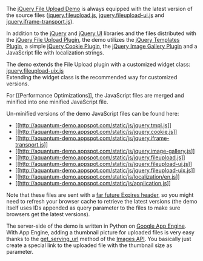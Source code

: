 The [jQuery File Upload Demo](http://aquantum-demo.appspot.com/file-upload) is always equipped with the latest version of the source files ([jquery.fileupload.js](https://github.com/blueimp/jQuery-File-Upload/blob/master/jquery.fileupload.js), [jquery.fileupload-ui.js](https://github.com/blueimp/jQuery-File-Upload/blob/master/jquery.fileupload-ui.js) and [jquery.iframe-transport.js](https://github.com/blueimp/jQuery-File-Upload/blob/master/jquery.iframe-transport.js)).

In addition to the [jQuery](http://jquery.com/) and [jQuery UI](http://jqueryui.com/) libraries and the files distributed with the [jQuery File Upload Plugin](https://github.com/blueimp/jQuery-File-Upload), the demo utilizes the [jQuery Templates Plugin](http://api.jquery.com/category/plugins/templates/), a simple [jQuery Cookie Plugin](https://github.com/blueimp/jQuery-Cookie), the [jQuery Image Gallery Plugin](https://github.com/blueimp/jQuery-Image-Gallery) and a JavaScript file with localization strings.

The demo extends the File Upload plugin with a customized widget class: [jquery.fileupload-uix.js](http://aquantum-demo.appspot.com/static/js/jquery.fileupload-uix.js)  
Extending the widget class is the recommended way for customized versions.

For [[Performance Optimizations]], the JavaScript files are merged and minified into one minified JavaScript file. 

Un-minified versions of the demo JavaScript files can be found here:

* [[http://aquantum-demo.appspot.com/static/js/jquery.tmpl.js]]
* [[http://aquantum-demo.appspot.com/static/js/jquery.cookie.js]]
* [[http://aquantum-demo.appspot.com/static/js/jquery.iframe-transport.js]]
* [[http://aquantum-demo.appspot.com/static/js/jquery.image-gallery.js]]
* [[http://aquantum-demo.appspot.com/static/js/jquery.fileupload.js]]
* [[http://aquantum-demo.appspot.com/static/js/jquery.fileupload-ui.js]]
* [[http://aquantum-demo.appspot.com/static/js/jquery.fileupload-uix.js]]
* [[http://aquantum-demo.appspot.com/static/js/localization/en.js]]
* [[http://aquantum-demo.appspot.com/static/js/application.js]]

Note that these files are sent with a [far future Expires header](http://developer.yahoo.com/performance/rules.html#expires), so you might need to refresh your browser cache to retrieve the latest versions (the demo itself uses IDs appended as query parameter to the files to make sure browsers get the latest versions).

The server-side of the demo is written in Python on [Google App Engine](http://code.google.com/appengine/).  
With App Engine, adding a thumbnail picture for uploaded files is very easy thanks to the [get_serving_url](http://code.google.com/appengine/docs/python/images/functions.html#Image_get_serving_url) method of the [Images API](http://code.google.com/appengine/docs/python/images/). You basically just create a special link to the uploaded file with the thumbnail size as parameter.
